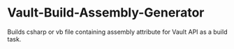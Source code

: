 # Vault-Build-Assembly-Generator
Builds csharp or vb file containing assembly attribute for Vault API as a build task.

